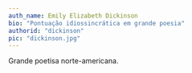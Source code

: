 ```yaml
---
auth_name: Emily Elizabeth Dickinson
bio: "Pontuação idiossincrática em grande poesia"
authorid: "dickinson"
pic: "dickinson.jpg"
---
```


Grande poetisa norte-americana.